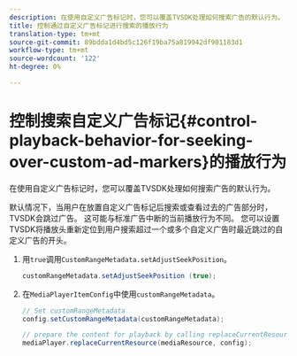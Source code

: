 ```yaml
---
description: 在使用自定义广告标记时，您可以覆盖TVSDK处理如何搜索广告的默认行为。
title: 控制通过自定义广告标记进行搜索的播放行为
translation-type: tm+mt
source-git-commit: 89bdda1d4bd5c126f19ba75a819942df901183d1
workflow-type: tm+mt
source-wordcount: '122'
ht-degree: 0%

---
```



# 控制搜索自定义广告标记{#control-playback-behavior-for-seeking-over-custom-ad-markers}的播放行为

在使用自定义广告标记时，您可以覆盖TVSDK处理如何搜索广告的默认行为。

默认情况下，当用户在放置自定义广告标记后搜索或查看过去的广告部分时，TVSDK会跳过广告。 这可能与标准广告中断的当前播放行为不同。 您可以设置TVSDK将播放头重新定位到用户搜索超过一个或多个自定义广告时最近跳过的自定义广告的开头。

1. 用`true`调用`CustomRangeMetadata.setAdjustSeekPosition`。

   ```java
   customRangeMetadata.setAdjustSeekPosition (true);
   ```

1. 在`MediaPlayerItemConfig`中使用`customRangeMetadata`。

   ```java
   // Set customRangeMetadata 
   config.setCustomRangeMetadata(customRangeMetadata); 
   
   // prepare the content for playback by calling replaceCurrentResource 
   mediaPlayer.replaceCurrentResource(mediaResource, config); 
   ```
